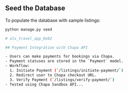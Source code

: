 ## Seed the Database

To populate the database with sample listings:

```bash
python manage.py seed

# alx_travel_app_0x02

## Payment Integration with Chapa API

- Users can make payments for bookings via Chapa.
- Payment statuses are stored in the `Payment` model.
- Workflow:
  1. Initiate Payment (`/listings/initiate-payment/`)
  2. Redirect user to Chapa checkout URL.
  3. Verify Payment (`/listings/verify-payment/`)
- Tested using Chapa Sandbox API...

